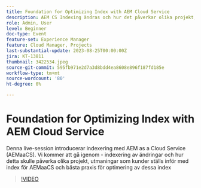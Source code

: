 ```yaml
---
title: Foundation for Optimizing Index with AEM Cloud Service
description: AEM CS Indexing ändras och hur det påverkar olika projekt, utmaningar som kunder ställs inför med index för AEMaaCS och bästa praxis för optimering av dessa index
role: Admin, User
level: Beginner
doc-type: Event
feature-set: Experience Manager
feature: Cloud Manager, Projects
last-substantial-update: 2023-08-25T00:00:00Z
jira: KT-13811
thumbnail: 3422534.jpeg
source-git-commit: 595fb971e2d7a3d8bdd4ea8608e896f187fd185e
workflow-type: tm+mt
source-wordcount: '80'
ht-degree: 0%

---
```



# Foundation for Optimizing Index with AEM Cloud Service

Denna live-session introducerar indexering med AEM as a Cloud Service (AEMaaCS). Vi kommer att gå igenom - indexering av ändringar och hur detta skulle påverka olika projekt, utmaningar som kunder ställs inför med index för AEMaaCS och bästa praxis för optimering av dessa index

>[!VIDEO](https://video.tv.adobe.com/v/3422534/?learn=on)
